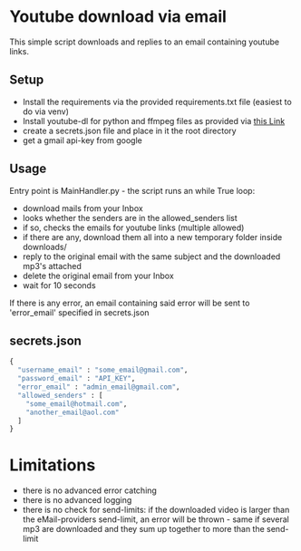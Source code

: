 # Youtube download via email
This simple script downloads and replies to an email containing youtube links.

## Setup
- Install the requirements via the provided requirements.txt file (easiest to do via venv)
- Install youtube-dl for python and ffmpeg files as provided via [this Link](https://github.com/ytdl-org/youtube-dl)
- create a secrets.json file and place in it the root directory
- get a gmail api-key from google

## Usage
Entry point is MainHandler.py - the script runs an while True loop:
- download mails from your Inbox
- looks whether the senders are in the allowed_senders list
- if so, checks the emails for youtube links (multiple allowed)
- if there are any, download them all into a new temporary folder inside downloads/
- reply to the original email with the same subject and the downloaded mp3's attached
- delete the original email from your Inbox
- wait for 10 seconds

If there is any error, an email containing said error will be sent to 'error_email' specified in secrets.json

## secrets.json
```python
{
  "username_email" : "some_email@gmail.com",
  "password_email" : "API_KEY",
  "error_email" : "admin_email@gmail.com",
  "allowed_senders" : [
    "some_email@hotmail.com",
    "another_email@aol.com"
  ]
}
```
# Limitations
- there is no advanced error catching
- there is no advanced logging
- there is no check for send-limits: if the downloaded video is larger than the eMail-providers send-limit, an error will be thrown - same if several mp3 are downloaded and they sum up together to more than the send-limit
